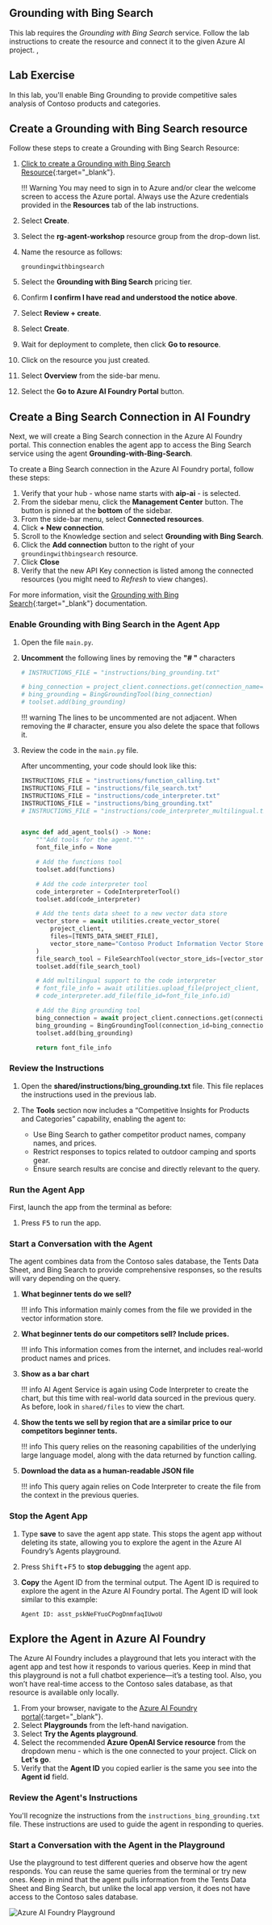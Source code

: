 ## Grounding with Bing Search

This lab requires the *Grounding with Bing Search* service. Follow the lab instructions to create the resource and connect it to the given Azure AI project. , 

## Lab Exercise

In this lab, you'll enable Bing Grounding to provide competitive sales analysis of Contoso products and categories.

## Create a Grounding with Bing Search resource

Follow these steps to create a Grounding with Bing Search Resource:

1. [Click to create a Grounding with Bing Search Resource](https://portal.azure.com/#view/Microsoft_Azure_Marketplace/GalleryItemDetailsBladeNopdl/id/Microsoft.BingGroundingSearch){:target="_blank"}.

    !!! Warning
        You may need to sign in to Azure and/or clear the welcome screen to access the Azure portal. Always use the Azure credentials provided in the **Resources** tab of the lab instructions.

1. Select **Create**.
1. Select the **rg-agent-workshop** resource group from the drop-down list.
1. Name the resource as follows:

    ```text
    groundingwithbingsearch
    ```

1. Select the **Grounding with Bing Search** pricing tier.
1. Confirm **I confirm I have read and understood the notice above**.
1. Select **Review + create**.
1. Select **Create**.
1. Wait for deployment to complete, then click **Go to resource**.
1. Click on the resource you just created.
1. Select **Overview** from the side-bar menu.
1. Select the **Go to Azure AI Foundry Portal** button.
<!-- 1. Select **Sign in** and enter your Azure account credentials. -->

## Create a Bing Search Connection in AI Foundry

Next, we will create a Bing Search connection in the Azure AI Foundry portal. This connection enables the agent app to access the Bing Search service using the agent **Grounding-with-Bing-Search**.

To create a Bing Search connection in the Azure AI Foundry portal, follow these steps:

1. Verify that your hub - whose name starts with **aip-ai** - is selected.
1. From the sidebar menu, click the **Management Center** button. The button is pinned at the **bottom** of the sidebar.
1. From the side-bar menu, select **Connected resources**.
1. Click **+ New connection**.
1. Scroll to the Knowledge section and select **Grounding with Bing Search**.
1. Click the **Add connection** button to the right of your `groundingwithbingsearch` resource.
1. Click **Close**
1. Verify that the new API Key connection is listed among the connected resources (you might need to *Refresh* to view changes).

For more information, visit the [Grounding with Bing Search](https://learn.microsoft.com/en-us/azure/ai-services/agents/how-to/tools/bing-grounding){:target="_blank"} documentation.

### Enable Grounding with Bing Search in the Agent App

1. Open the file `main.py`.

1. **Uncomment** the following lines by removing the **"# "** characters

    ```python
    # INSTRUCTIONS_FILE = "instructions/bing_grounding.txt"

    # bing_connection = project_client.connections.get(connection_name=BING_CONNECTION_NAME)
    # bing_grounding = BingGroundingTool(bing_connection)
    # toolset.add(bing_grounding)
    ```

    !!! warning
        The lines to be uncommented are not adjacent. When removing the # character, ensure you also delete the space that follows it.

1. Review the code in the `main.py` file.

    After uncommenting, your code should look like this:

    ```python
    INSTRUCTIONS_FILE = "instructions/function_calling.txt"
    INSTRUCTIONS_FILE = "instructions/file_search.txt"
    INSTRUCTIONS_FILE = "instructions/code_interpreter.txt"
    INSTRUCTIONS_FILE = "instructions/bing_grounding.txt"
    # INSTRUCTIONS_FILE = "instructions/code_interpreter_multilingual.txt"


    async def add_agent_tools() -> None:
        """Add tools for the agent."""
        font_file_info = None

        # Add the functions tool
        toolset.add(functions)

        # Add the code interpreter tool
        code_interpreter = CodeInterpreterTool()
        toolset.add(code_interpreter)

        # Add the tents data sheet to a new vector data store
        vector_store = await utilities.create_vector_store(
            project_client,
            files=[TENTS_DATA_SHEET_FILE],
            vector_store_name="Contoso Product Information Vector Store",
        )
        file_search_tool = FileSearchTool(vector_store_ids=[vector_store.id])
        toolset.add(file_search_tool)

        # Add multilingual support to the code interpreter
        # font_file_info = await utilities.upload_file(project_client, utilities.shared_files_path / FONTS_ZIP)
        # code_interpreter.add_file(file_id=font_file_info.id)

        # Add the Bing grounding tool
        bing_connection = await project_client.connections.get(connection_name=BING_CONNECTION_NAME)
        bing_grounding = BingGroundingTool(connection_id=bing_connection.id)
        toolset.add(bing_grounding)

        return font_file_info
    ```

### Review the Instructions

1. Open the **shared/instructions/bing_grounding.txt** file. This file replaces the instructions used in the previous lab.
2. The **Tools** section now includes a “Competitive Insights for Products and Categories” capability, enabling the agent to:

    - Use Bing Search to gather competitor product names, company names, and prices.
    - Restrict responses to topics related to outdoor camping and sports gear.
    - Ensure search results are concise and directly relevant to the query.

### Run the Agent App

First, launch the app from the terminal as before:

1. Press <kbd>F5</kbd> to run the app.

### Start a Conversation with the Agent

The agent combines data from the Contoso sales database, the Tents Data Sheet, and Bing Search to provide comprehensive responses, so the results will vary depending on the query.

1. **What beginner tents do we sell?**

    !!! info
        This information mainly comes from the file we provided in the vector information store.

2. **What beginner tents do our competitors sell? Include prices.**

    !!! info
        This information comes from the internet, and includes real-world product names and prices.

3. **Show as a bar chart**

    !!! info
        AI Agent Service is again using Code Interpreter to create the chart, but this time with
        real-world data sourced in the previous query. As before, look in `shared/files` to view the chart.

4. **Show the tents we sell by region that are a similar price to our competitors beginner tents.**

    !!! info
        This query relies on the reasoning capabilities of the underlying large language model, along with the data returned by function calling.

5. **Download the data as a human-readable JSON file**

    !!! info
        This query again relies on Code Interpreter to create the file from the context in the
        previous queries.

### Stop the Agent App

1. Type **save** to save the agent app state. This stops the agent app without deleting its state, allowing you to explore the agent in the Azure AI Foundry’s Agents playground.
2. Press <kbd>Shift</kbd>+<kbd>F5</kbd> to **stop debugging** the agent app.
3. **Copy** the Agent ID from the terminal output. The Agent ID is required to explore the agent in the Azure AI Foundry portal. The Agent ID will look similar to this example:

    ```text
    Agent ID: asst_pskNeFYuoCPogDnmfaqIUwoU
    ```

## Explore the Agent in Azure AI Foundry

The Azure AI Foundry includes a playground that lets you interact with the agent app and test how it responds to various queries. Keep in mind that this playground is not a full chatbot experience—it’s a testing tool. Also, you won’t have real-time access to the Contoso sales database, as that resource is available only locally.

1. From your browser, navigate to the [Azure AI Foundry portal](https://ai.azure.com/){:target="_blank"}.
2. Select **Playgrounds** from the left-hand navigation.
3. Select **Try the Agents playground**.
4. Select the recommended **Azure OpenAI Service resource** from the dropdown menu - which is the one connected to your project. Click on **Let's go**.
4. Verify that the **Agent ID** you copied earlier is the same you see into the **Agent id** field.

### Review the Agent's Instructions

You'll recognize the instructions from the `instructions_bing_grounding.txt` file. These instructions are used to guide the agent in responding to queries.

### Start a Conversation with the Agent in the Playground

Use the playground to test different queries and observe how the agent responds. You can reuse the same queries from the terminal or try new ones. Keep in mind that the agent pulls information from the Tents Data Sheet and Bing Search, but unlike the local app version, it does not have access to the Contoso sales database.

![Azure AI Foundry Playground](../media/agents-playground.png)
